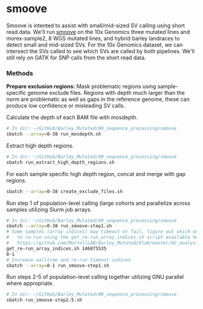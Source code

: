 # smoove

Smoove is intented to assist with small/mid-sized SV calling using short read data. We'll run [smoove](https://github.com/brentp/smoove) on the 10x Genomics three mutated lines and morex-sample2, 8 WGS mutated lines, and hybrid barley landraces to detect small and mid-sized SVs. For the 10x Genomics dataset, we can intersect the SVs called to see which SVs are called by both pipelines. We'll still rely on GATK for SNP calls from the short read data.

### Methods

**Prepare exclusion regions:** Mask problematic regions using sample-specific genome exclude files. Regions with depth much larger than the norm are problematic as well as gaps in the reference genome, these can produce low confidence or misleading SV calls.

Calculate the depth of each BAM file with mosdepth.

```bash
# In dir: ~/GitHub/Barley_Mutated/00_sequence_processing/smoove
sbatch --array=0-38 run_mosdepth.sh
```

Extract high depth regions.

```bash
# In dir: ~/GitHub/Barley_Mutated/00_sequence_processing/smoove
sbatch run_extract_high_depth_regions.sh
```

For each sample specific high depth region, concat and merge with gap regions.

```bash
sbatch --array=0-38 create_exclude_files.sh
```

Run step 1 of population-level calling (large cohorts and parallelize across samples utilizing Slurm job arrays.

```bash
# In dir: ~/GitHub/Barley_Mutated/00_sequence_processing/smoove
sbatch --array=0-38 run_smoove-step1.sh
# Some samples (array indices) may timeout or fail, figure out which ones
#   to re-run using the get_re-run_array_indices.sh script available here:
#   https://github.com/MorrellLAB/Barley_Mutated/blob/master/02_analysis/bad_mutations/get_re-run_array_indices.sh
get_re-run_array_indices.sh 146875535
0-1
# Increase walltime and re-run timeout indices
sbatch --array=0-1 run_smoove-step1.sh
```

Run steps 2-5 of population-level calling together utilizing GNU parallel where appropriate.

```bash
# In dir: ~/GitHub/Barley_Mutated/00_sequence_processing/smoove
sbatch run_smoove-step2-5.sh
```
